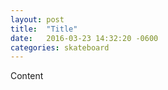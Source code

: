 ```yaml
---
layout: post
title:  "Title"
date:   2016-03-23 14:32:20 -0600
categories: skateboard 
---
```


Content
